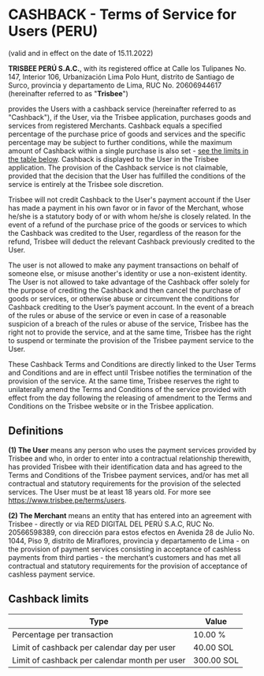 # CASHBACK - Terms of Service for Users (PERU)
(valid and in effect on the date of 15.11.2022)

**TRISBEE PERÚ S.A.C.**, with its registered office at Calle los Tulipanes No. 147, Interior 106, Urbanización Lima Polo Hunt, distrito de Santiago de Surco, provincia y departamento de Lima, RUC No. 20606944617
(hereinafter referred to as "**Trisbee**")

provides the Users with a cashback service (hereinafter referred to as "Cashback"), if the User, via the Trisbee application, purchases goods and services from registered Merchants. Cashback equals a specified percentage of the purchase price of goods and services and the specific percentage may be subject to further conditions, while the maximum amount of Cashback within a single purchase is also set - [see the limits in the table below](#cashback-limits). Cashback is displayed to the User in the Trisbee application. The provision of the Cashback service is not claimable, provided that the decision that the User has fulfilled the conditions of the service is entirely at the Trisbee sole discretion.

Trisbee will not credit Cashback to the User's payment account if the User has made a payment in his own favor or in favor of the Merchant, whose he/she is a statutory body of or with whom he/she is closely related. In the event of a refund of the purchase price of the goods or services to which the Cashback was credited to the User, regardless of the reason for the refund, Trisbee will deduct the relevant Cashback previously credited to the User.

The user is not allowed to make any payment transactions on behalf of someone else, or misuse another's identity or use a non-existent identity. The User is not allowed to take advantage of the Cashback offer solely for the purpose of crediting the Cashback and then cancel the purchase of goods or services, or otherwise abuse or circumvent the conditions for Cashback crediting to the User’s payment account. In the event of a breach of the rules or abuse of the service or even in case of a reasonable suspicion of a breach of the rules or abuse of the service, Trisbee has the right not to provide the service, and at the same time, Trisbee has the right to suspend or terminate the provision of the Trisbee payment service to the User.

These Cashback Terms and Conditions are directly linked to the User Terms and Conditions and are in effect until Trisbee notifies the termination of the provision of the service. At the same time, Trisbee reserves the right to unilaterally amend the Terms and Conditions of the service provided with effect from the day following the releasing of amendment to the Terms and Conditions on the Trisbee website or in the Trisbee application.


## Definitions

**(1) The User** means any person who uses the payment services provided by Trisbee and who, in order to enter into a contractual relationship therewith, has provided Trisbee with their identification data and has agreed to the Terms and Conditions of the Trisbee payment services, and/or has met all contractual and statutory requirements for the provision of the selected services. The User must be at least 18 years old. For more see https://www.trisbee.pe/terms/users. 

**(2) The Merchant** means an entity that has entered into an agreement with Trisbee - directly or via RED DIGITAL DEL PERÚ S.A.C, RUC No. 20566598389, con dirección para estos efectos en Avenida 28 de Julio No. 1044, Piso 9, distrito de Miraflores, provincia y departamento de Lima - on the provision of payment services consisting in acceptance of cashless payments from third parties - the merchant’s customers and has met all contractual and statutory requirements for the provision of acceptance of cashless payment service.

## Cashback limits

| Type                                          | Value      |
|-----------------------------------------------|------------|
| Percentage per transaction                    | 10.00 %    |
| Limit of cashback per calendar day per user   | 40.00 SOL  |
| Limit of cashback per calendar month per user | 300.00 SOL |
